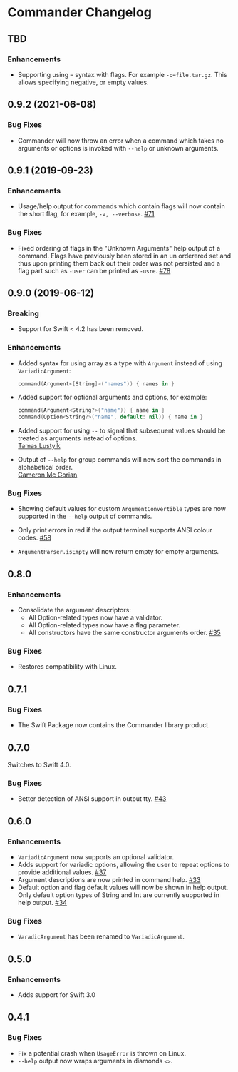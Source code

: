 # Commander Changelog

## TBD

### Enhancements

- Supporting using `=` syntax with flags. For example `-o=file.tar.gz`. This
  allows specifying negative, or empty values.

## 0.9.2 (2021-06-08)

### Bug Fixes

- Commander will now throw an error when a command which takes no arguments or
  options is invoked with `--help` or unknown arguments.

## 0.9.1 (2019-09-23)

### Enhancements

- Usage/help output for commands which contain flags will now contain the short
  flag, for example, `-v, --verbose`.
  [#71](https://github.com/kylef/Commander/issues/71)

### Bug Fixes

- Fixed ordering of flags in the "Unknown Arguments" help output of a command.
  Flags have previously been stored in an un orderered set and thus upon
  printing them back out their order was not persisted and a flag part such as
  `-user` can be printed as `-usre`.
  [#78](https://github.com/kylef/Commander/issues/78)

## 0.9.0 (2019-06-12)

### Breaking

- Support for Swift < 4.2 has been removed.

### Enhancements

- Added syntax for using array as a type with `Argument` instead of using
  `VariadicArgument`:

    ```swift
    command(Argument<[String]>("names")) { names in }
    ```

- Added support for optional arguments and options, for example:

    ```swift
    command(Argument<String?>("name")) { name in }
    command(Option<String?>("name", default: nil)) { name in }
    ```

- Added support for using `--` to signal that subsequent values should
  be treated as arguments instead of options.  
  [Tamas Lustyik](https://github.com/lvsti)

- Output of `--help` for group commands will now sort the commands in
  alphabetical order.  
  [Cameron Mc Gorian](https://github.com/sbarow)

### Bug Fixes

- Showing default values for custom `ArgumentConvertible` types are now
  supported in the `--help` output of commands.

- Only print errors in red if the output terminal supports ANSI colour codes.
  [#58](https://github.com/kylef/Commander/pull/58)

- `ArgumentParser.isEmpty` will now return empty for empty arguments.

## 0.8.0

### Enhancements

- Consolidate the argument descriptors:
  - All Option-related types now have a validator.
  - All Option-related types now have a flag parameter.
  - All constructors have the same constructor arguments order. [#35](https://github.com/kylef/Commander/issues/35)

### Bug Fixes

- Restores compatibility with Linux.

## 0.7.1

### Bug Fixes

- The Swift Package now contains the Commander library product.

## 0.7.0

Switches to Swift 4.0.

### Bug Fixes

- Better detection of ANSI support in output tty.
  [#43](https://github.com/kylef/Commander/issues/43)

## 0.6.0

### Enhancements

- `VariadicArgument` now supports an optional validator.
- Adds support for variadic options, allowing the user to repeat options to
  provide additional values.
  [#37](https://github.com/kylef/Commander/issues/37)
- Argument descriptions are now printed in command help.
  [#33](https://github.com/kylef/Commander/issues/33)
- Default option and flag default values will now be shown in help output.
  Only default option types of String and Int are currently supported in help output.
  [#34](https://github.com/kylef/Commander/issues/34)

### Bug Fixes

- `VaradicArgument` has been renamed to `VariadicArgument`.


## 0.5.0

### Enhancements

- Adds support for Swift 3.0

## 0.4.1

### Bug Fixes

- Fix a potential crash when `UsageError` is thrown on Linux.
- `--help` output now wraps arguments in diamonds `<>`.

